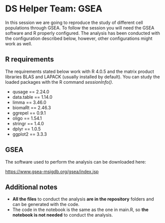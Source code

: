 # DS Helper Team: GSEA

In this session we are going to reproduce the study of different cell populations through GSEA. To follow the session you will need the GSEA software and R properly configured. The analysis has been conducted with the configuration described below, however, other configurations might work as well.

## R requirements

The requirements stated below work with R 4.0.5 and the matrix product libraries BLAS and LAPACK (usually installed by default). You can study the loaded packages with the R command *sessionInfo()*.

- qusage == 2.24.0
- data.table == 1.14.0
- limma == 3.46.0
- biomaRt == 2.46.3
- ggrepel == 0.9.1
- oligo == 1.54.1
- stringr == 1.4.0
- dplyr == 1.0.5
- ggplot2 == 3.3.3

## GSEA

The software used to perform the analysis can be downloaded here:

<https://www.gsea-msigdb.org/gsea/index.jsp>

## Additional notes

- **All the files** to conduct the analysis **are in the repository** folders and can be generated with the code. 
- The code in the notebook is the same as the one in main.R, so **the notebook is not needed** to conduct the analysis.
